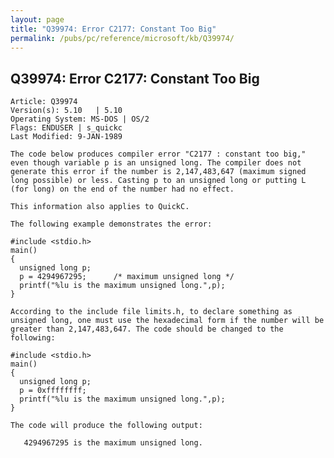 ```yaml
---
layout: page
title: "Q39974: Error C2177: Constant Too Big"
permalink: /pubs/pc/reference/microsoft/kb/Q39974/
---
```


## Q39974: Error C2177: Constant Too Big

	Article: Q39974
	Version(s): 5.10   | 5.10
	Operating System: MS-DOS | OS/2
	Flags: ENDUSER | s_quickc
	Last Modified: 9-JAN-1989
	
	The code below produces compiler error "C2177 : constant too big,"
	even though variable p is an unsigned long. The compiler does not
	generate this error if the number is 2,147,483,647 (maximum signed
	long possible) or less. Casting p to an unsigned long or putting L
	(for long) on the end of the number had no effect.
	
	This information also applies to QuickC.
	
	The following example demonstrates the error:
	
	#include <stdio.h>
	main()
	{
	  unsigned long p;
	  p = 4294967295;      /* maximum unsigned long */
	  printf("%lu is the maximum unsigned long.",p);
	}
	
	According to the include file limits.h, to declare something as
	unsigned long, one must use the hexadecimal form if the number will be
	greater than 2,147,483,647. The code should be changed to the following:
	
	#include <stdio.h>
	main()
	{
	  unsigned long p;
	  p = 0xffffffff;
	  printf("%lu is the maximum unsigned long.",p);
	}
	
	The code will produce the following output:
	
	   4294967295 is the maximum unsigned long.

